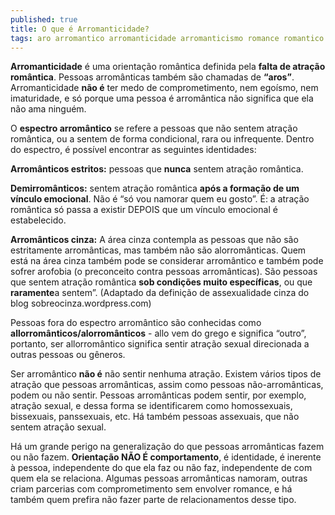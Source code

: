 ```yaml
---
published: true
title: O que é Arromanticidade?
tags: aro arromantico arromanticidade arromanticismo romance romantico
---
```

**Arromanticidade** é uma orientação romântica definida pela **falta de atração romântica**.  Pessoas arromânticas também são chamadas de **“aros”**. Arromanticidade **não é** ter medo de comprometimento, nem egoísmo, nem imaturidade, e só porque uma pessoa é arromântica não significa que ela não ama ninguém.  

O **espectro arromântico** se refere a pessoas que não sentem atração romântica, ou a sentem de forma condicional, rara ou infrequente. Dentro do espectro, é possível encontrar as seguintes identidades:

**Arromânticos estritos:** pessoas que **nunca** sentem atração romântica.

**Demirromânticos:** sentem atração romântica **após a formação de um vínculo emocional**. Não é “só vou namorar quem eu gosto”. É: a atração romântica só passa a existir DEPOIS que um vínculo emocional é estabelecido. 

**Arromânticos cinza:** A área cinza contempla as pessoas que não são estritamente arromânticas, mas também não são alorromânticas. Quem está na área cinza também pode se considerar arromântico e também pode sofrer arofobia (o preconceito contra pessoas arromânticas). São pessoas que sentem atração romântica **sob condições muito específicas**, ou que **raramente**a sentem”.  (Adaptado da definição de assexualidade cinza do blog sobreocinza.wordpress.com)

Pessoas fora do espectro arromântico são conhecidas como **allorromânticos/alorromânticos** - allo vem do grego e significa “outro”, portanto, ser allorromântico significa sentir atração sexual direcionada a outras pessoas ou gêneros.

Ser arromântico **não é** não sentir nenhuma atração. Existem vários tipos de atração que pessoas arromânticas, assim como pessoas não-arromânticas, podem ou não sentir. Pessoas arromânticas podem sentir, por exemplo, atração sexual, e dessa forma se identificarem como homossexuais, bissexuais, panssexuais, etc. Há também pessoas assexuais, que não sentem atração sexual.

Há um grande perigo na generalização do que pessoas arromânticas fazem ou não fazem. **Orientação NÃO É comportamento**, é identidade, é inerente à pessoa, independente do que ela faz ou não faz, independente de com quem ela se relaciona. Algumas pessoas arromânticas namoram, outras criam parcerias com comprometimento sem envolver romance, e há também quem prefira não fazer parte de relacionamentos desse tipo.
